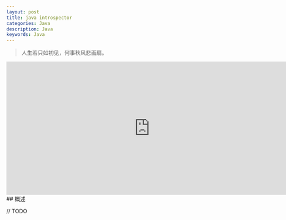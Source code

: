 ```yaml
---
layout: post
title: java introspector
categories: Java
description: Java
keywords: Java
---
```


> 人生若只如初见，何事秋风悲画扇。

<iframe width="750" height="350" src="http://www.merryyou.cn/mp4/java04.mp4" frameborder="0" allowfullscreen></iframe>
## 概述

// TODO

